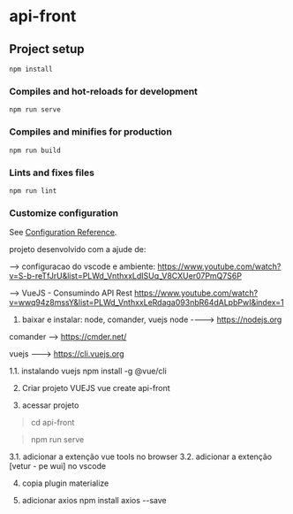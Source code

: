 # api-front

## Project setup
```
npm install
```

### Compiles and hot-reloads for development
```
npm run serve
```

### Compiles and minifies for production
```
npm run build
```

### Lints and fixes files
```
npm run lint
```

### Customize configuration
See [Configuration Reference](https://cli.vuejs.org/config/).


projeto desenvolvido com a ajude de:

--> configuracao do vscode e ambiente:
https://www.youtube.com/watch?v=S-b-reTfJrU&list=PLWd_VnthxxLdISUq_V8CXUer07PmQ7S6P


--> VueJS - Consumindo API Rest
https://www.youtube.com/watch?v=wwq94z8mssY&list=PLWd_VnthxxLeRdaga093nbR64dALpbPwI&index=1

1. baixar e instalar: node, comander, vuejs 
node ----> https://nodejs.org

comander --> https://cmder.net/

vuejs ---> https://cli.vuejs.org


1.1. instalando vuejs
		npm install -g @vue/cli
		
		
2. Criar projeto VUEJS
	vue create api-front
	
3. acessar projeto

> cd api-front

> npm run serve

3.1. adicionar a extenção vue tools no browser
3.2. adicionar a extenção [vetur - pe wui] no vscode 


4. copia plugin materialize

5. adicionar axios
npm install axios --save 